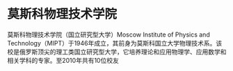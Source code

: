 # 莫斯科物理技术学院

莫斯科物理技术学院（国立研究型大学）Moscow Institute of Physics and Technology（MIPT）于1946年成立，其前身为莫斯科国立大学物理技术系。该校是俄罗斯顶尖的理工类国立研究型大学，它培养理论和应用物理学、应用数学和相关学科的专家。至2010年共有10位校友